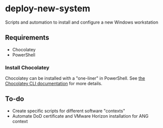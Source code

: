 # deploy-new-system

Scripts and automation to install and configure a new Windows workstation

## Requirements

- Chocolatey
- PowerShell

### Install Chocolatey

Chocolatey can be installed with a "one-liner" in PowerShell. See [the Chocolatey CLI documentation](https://docs.chocolatey.org/en-us/choco/setup) for more details.

## To-do

- Create specific scripts for different software "contexts"
- Automate DoD certificate and VMware Horizon installation for ANG context
